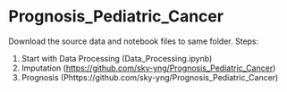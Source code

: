 # Prognosis_Pediatric_Cancer

Download the source data and notebook files to same folder.
Steps: 
1. Start with Data Processing (Data_Processing.ipynb)
2. Imputation (https://github.com/sky-yng/Prognosis_Pediatric_Cancer)
3. Prognosis (Phttps://github.com/sky-yng/Prognosis_Pediatric_Cancer)
